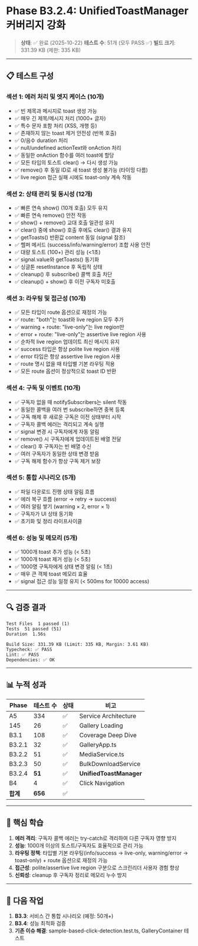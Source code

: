 # Phase B3.2.4: UnifiedToastManager 커버리지 강화

> **상태**: ✅ 완료 (2025-10-22) **테스트 수**: 51개 (모두 PASS ✅) **빌드
> 크기**: 331.39 KB (제한: 335 KB)

---

## 📋 테스트 구성

### 섹션 1: 에러 처리 및 엣지 케이스 (10개)

- ✅ 빈 제목과 메시지로 toast 생성 가능
- ✅ 매우 긴 제목/메시지 처리 (1000+ 글자)
- ✅ 특수 문자 포함 처리 (XSS, 개행 등)
- ✅ 존재하지 않는 toast 제거 안전성 (반복 호출)
- ✅ 0/음수 duration 처리
- ✅ null/undefined actionText와 onAction 처리
- ✅ 동일한 onAction 함수를 여러 toast에 할당
- ✅ 모든 타입의 토스트 clear() → 다시 생성 가능
- ✅ remove() 후 동일 ID로 새 toast 생성 불가능 (타이밍 다름)
- ✅ live region 접근 실패 시에도 toast-only 계속 작동

### 섹션 2: 상태 관리 및 동시성 (12개)

- ✅ 빠른 연속 show() (10개 호출) 모두 유지
- ✅ 빠른 연속 remove() 안전 작동
- ✅ show() + remove() 교대 호출 일관성 유지
- ✅ clear() 중에 show() 호출 후에도 clear() 결과 유지
- ✅ getToasts() 반환값 content 동일 (signal 참조)
- ✅ 헬퍼 메서드 (success/info/warning/error) 조합 사용 안전
- ✅ 대량 토스트 (100+) 관리 성능 (<1초)
- ✅ signal.value와 getToasts() 동기화
- ✅ 싱글톤 resetInstance 후 독립적 상태
- ✅ cleanup() 후 subscribe() 콜백 호출 차단
- ✅ cleanup() + show() 후 이전 구독자 미호출

### 섹션 3: 라우팅 및 접근성 (10개)

- ✅ 모든 타입이 route 옵션으로 재정의 가능
- ✅ route: "both"는 toast와 live region 모두 추가
- ✅ warning + route: "live-only"는 live region만
- ✅ error + route: "live-only"는 assertive live region 사용
- ✅ 순차적 live region 업데이트 최신 메시지 유지
- ✅ success 타입은 항상 polite live region 사용
- ✅ error 타입은 항상 assertive live region 사용
- ✅ route 명시 없을 때 타입별 기본 라우팅 적용
- ✅ 모든 route 옵션이 정상적으로 toast ID 반환

### 섹션 4: 구독 및 이벤트 (10개)

- ✅ 구독자 없을 때 notifySubscribers는 silent 작동
- ✅ 동일한 콜백을 여러 번 subscribe하면 중복 등록
- ✅ 구독 해제 후 새로운 구독은 이전 상태부터 시작
- ✅ 구독자 콜백 에러는 격리되고 계속 실행
- ✅ signal 변경 시 구독자에게 자동 알림
- ✅ remove() 시 구독자에게 업데이트된 배열 전달
- ✅ clear() 후 구독자는 빈 배열 수신
- ✅ 여러 구독자가 동일한 상태 변경 받음
- ✅ 구독 해제 함수가 항상 구독 제거 보장

### 섹션 5: 통합 시나리오 (5개)

- ✅ 파일 다운로드 진행 상태 알림 흐름
- ✅ 에러 복구 흐름 (error → retry → success)
- ✅ 여러 알림 쌓기 (warning × 2, error × 1)
- ✅ 구독자가 UI 상태 동기화
- ✅ 초기화 및 정리 라이프사이클

### 섹션 6: 성능 및 메모리 (5개)

- ✅ 1000개 toast 추가 성능 (< 5초)
- ✅ 1000개 toast 제거 성능 (< 5초)
- ✅ 1000명 구독자에게 상태 변경 알림 (< 1초)
- ✅ 매우 큰 객체 toast 메모리 효율
- ✅ signal 접근 성능 일정 유지 (< 500ms for 10000 access)

---

## 🔍 검증 결과

```
Test Files  1 passed (1)
Tests  51 passed (51)
Duration  1.56s

Build Size: 331.39 KB (Limit: 335 KB, Margin: 3.61 KB)
Typecheck: ✅ PASS
Lint: ✅ PASS
Dependencies: ✅ OK
```

---

## 📊 누적 성과

| Phase    | 테스트 수 | 상태 | 비고                    |
| -------- | --------- | ---- | ----------------------- |
| A5       | 334       | ✅   | Service Architecture    |
| 145      | 26        | ✅   | Gallery Loading         |
| B3.1     | 108       | ✅   | Coverage Deep Dive      |
| B3.2.1   | 32        | ✅   | GalleryApp.ts           |
| B3.2.2   | 51        | ✅   | MediaService.ts         |
| B3.2.3   | 50        | ✅   | BulkDownloadService     |
| B3.2.4   | **51**    | ✅   | **UnifiedToastManager** |
| B4       | 4         | ✅   | Click Navigation        |
| **합계** | **656**   | ✅   |                         |

---

## 🎯 핵심 학습

1. **에러 격리**: 구독자 콜백 에러는 try-catch로 격리하여 다른 구독자 영향 방지
2. **성능**: 1000개 이상의 토스트/구독자도 효율적으로 관리 가능
3. **라우팅 정책**: 타입별 기본 라우팅(info/success → live-only, warning/error →
   toast-only) + route 옵션으로 재정의 가능
4. **접근성**: polite/assertive live region 구분으로 스크린리더 사용자 경험 향상
5. **신뢰성**: cleanup 후 구독자 정리로 메모리 누수 방지

---

## 📝 다음 작업

1. **B3.3**: 서비스 간 통합 시나리오 (예정: 50개+)
2. **B3.4**: 성능 최적화 검증
3. **기존 이슈 해결**: sample-based-click-detection.test.ts, GalleryContainer
   테스트
